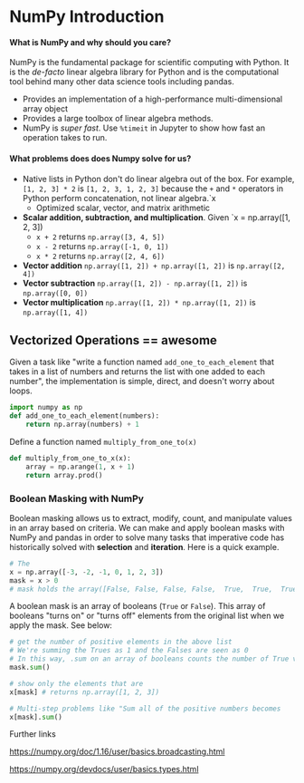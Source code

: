 # NumPy Introduction

#### What is NumPy and why should you care?

NumPy is the fundamental package for scientific computing with Python. It is the *de-facto* linear algebra library for Python and is the computational tool behind many other data science tools including pandas.

- Provides an implementation of a high-performance multi-dimensional array object
- Provides a large toolbox of linear algebra methods. 
- NumPy is *super fast*. Use `%timeit` in Jupyter to show how fast an operation takes to run.

#### What problems does does Numpy solve for us?

- Native lists in Python don't do linear algebra out of the box. For example, `[1, 2, 3] * 2` is `[1, 2, 3, 1, 2, 3]` because the `+` and `*` operators in Python perform concatenation, not linear algebra.`x
  - Optimized scalar, vector, and matrix arithmetic
- **Scalar addition, subtraction, and multiplication**. Given `x = np.array([1, 2, 3])
  - `x + 2` returns `np.array([3, 4, 5])`
  - `x - 2` returns `np.array([-1, 0, 1])`
  - `x * 2` returns `np.array([2, 4, 6])`
- **Vector addition** `np.array([1, 2]) + np.array([1, 2])` is `np.array([2, 4])`
- **Vector subtraction** `np.array([1, 2]) - np.array([1, 2])` is `np.array([0, 0])`
- **Vector multiplication** `np.array([1, 2]) * np.array([1, 2])` is `np.array([1, 4])`

## Vectorized Operations == awesome

Given a task like "write a function named `add_one_to_each_element` that takes in a list of numbers and returns the list with one added to each number", the implementation is simple, direct, and doesn't worry about loops.

```python
import numpy as np
def add_one_to_each_element(numbers):
    return np.array(numbers) + 1
```









Define a function named `multiply_from_one_to(x)`

```python
def multiply_from_one_to_x(x):
    array = np.arange(1, x + 1)
    return array.prod()
```

### Boolean Masking with NumPy

Boolean masking allows us to extract, modify, count, and manipulate values in an array based on criteria. We can make and apply boolean masks with NumPy and pandas in order to solve many tasks that imperative code has historically solved with **selection** and **iteration**. Here is a quick example.

````python
# The
x = np.array([-3, -2, -1, 0, 1, 2, 3])
mask = x > 0
# mask holds the array([False, False, False, False,  True,  True,  True])
````

A boolean mask is an array of booleans (`True` or `False`). This array of booleans "turns on" or "turns off" elements from the original list when we apply the mask. See below:

```python
# get the number of positive elements in the above list
# We're summing the Trues as 1 and the Falses are seen as 0
# In this way, .sum on an array of booleans counts the number of True values
mask.sum()

# show only the elements that are 
x[mask] # returns np.array([1, 2, 3])

# Multi-step problems like "Sum all of the positive numbers becomes
x[mask].sum()
```



Further links

https://numpy.org/doc/1.16/user/basics.broadcasting.html

https://numpy.org/devdocs/user/basics.types.html